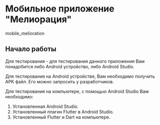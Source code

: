 # Мобильное приложение "Мелиорация"

mobile_melioration

## Начало работы

Для тестирования - для тестирования данного приложения Вам понадобится либо Android устройство,
либо Android Studio.

Для тестирования на Android устройстве, Вам необходимо получить APK файл. Его можно запросить
у разработчиков. 

Для тестирования на компьютере, с помощью Android Studio Вам необходимо: 

1. Установленная Android Studio.
2. Установленный плагин Flutter в Android Studio.
3. Установленный Flutter и Dart на компьютере. 

